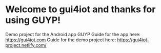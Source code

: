# Welcome to gui4iot and thanks for using GUYP!

Demo project for the Android app GUYP
Guide for the app here: https://gui4iot.com
Guide for the demo project here: https://gui4iot-project.netlify.com/

